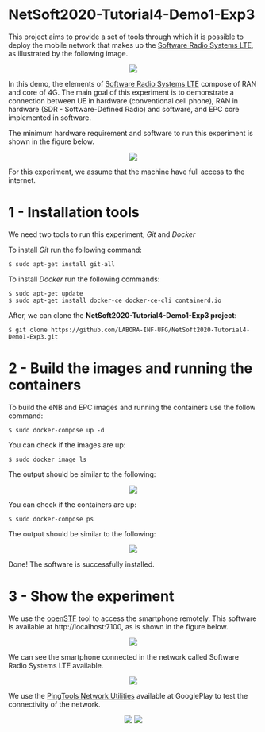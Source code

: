 # NetSoft2020-Tutorial4-Demo1-Exp3

This project aims to provide a set of tools through which it is possible to deploy the mobile network that makes up the [Software Radio Systems LTE](https://www.srslte.com/), as illustrated by the following image.
<p align="center">
    <img src="images/demo1-exp3.png"/> 
</p>

In this demo, the elements of [Software Radio Systems LTE](https://github.com/srsLTE/srsLTE) compose of RAN and core of 4G. The main goal of this experiment is to demonstrate a connection between UE in hardware (conventional cell phone), RAN in hardware (SDR - Software-Defined Radio) and software, and EPC core implemented in software.

The minimum hardware requirement and software to run this experiment is shown in the figure below.
<p align="center">
    <img src="images/demo1-exp3-hw-sw.png"/> 
</p>
For this experiment, we assume that the machine have full access to the internet.

# 1 - Installation tools
We need two tools to run this experiment, _Git_ and _Docker_

To install _Git_ run the following command:
```
$ sudo apt-get install git-all
```

To install _Docker_ run the following commands:
```
$ sudo apt-get update
$ sudo apt-get install docker-ce docker-ce-cli containerd.io
```

 After, we can clone the **NetSoft2020-Tutorial4-Demo1-Exp3 project**:
```
$ git clone https://github.com/LABORA-INF-UFG/NetSoft2020-Tutorial4-Demo1-Exp3.git
```

# 2 - Build the images and running the containers

To build the eNB and EPC images and running the containers use the follow command: 
```
$ sudo docker-compose up -d
```

You can check if the images are up:
```
$ sudo docker image ls
```
The output should be similar to the following:
<p align="center">
    <img src="images/images_d2_e3.png"/> 
</p>

You can check if the containers are up:
```
$ sudo docker-compose ps
```
The output should be similar to the following:
<p align="center">
    <img src="images/containers_d1_e3.png"/> 
</p>

Done! The software is successfully installed.

# 3 - Show the experiment

We use the [openSTF](https://openstf.io/) tool to access the smartphone remotely.
This software is available at http://localhost:7100, as is shown in the figure below.
<p align="center">
    <img src="images/openSTF.png"/> 
</p>

We can see the smartphone connected in the network called Software Radio Systems LTE available. 
<p align="center">
    <img src="images/connected.png"/> 
</p>

We use the [PingTools Network Utilities](https://play.google.com/store/apps/details?id=ua.com.streamsoft.pingtools&hl=pt_BR) available at GooglePlay to test the connectivity of the network.
<p align="center">
    <img src="images/network.png"/> 
    <img src="images/ping.png"/> 
</p>





